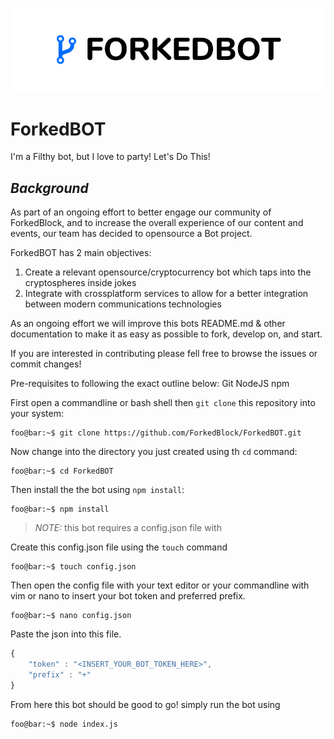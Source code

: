 ![alt text](https://github.com/ForkedBlock/ForkedBOT/blob/master/img/forkebotlogo.png "ForkedBOT logo")

# ForkedBOT
I'm a Filthy bot, but I love to party! Let's Do This!


## *Background*

As part of an ongoing effort to better engage our community of ForkedBlock, and to increase the overall experience of our content and events, our team has decided to opensource a Bot project.

ForkedBOT has 2 main objectives:

1. Create a relevant opensource/cryptocurrency bot which taps into the cryptospheres inside jokes
2. Integrate with crossplatform services to allow for a better integration between modern communications technologies

As an ongoing effort we will improve this bots README.md & other documentation to make it as easy as possible to fork, develop on, and start.

If you are interested in contributing please fell free to browse the issues or commit changes! 

Pre-requisites to following the exact outline below:
Git
NodeJS
npm 

First open a commandline or bash shell then `git clone` this repository into your system:

```console
foo@bar:~$ git clone https://github.com/ForkedBlock/ForkedBOT.git
```

Now change into the directory you just created using th `cd` command:

```console
foo@bar:~$ cd ForkedBOT
```

Then install the the bot using `npm install`:

```console
foo@bar:~$ npm install
```

> *NOTE:* this bot requires a config.json file with

Create this config.json file using the `touch` command 

```console
foo@bar:~$ touch config.json
```
Then open the config file with your text editor or your commandline with vim or nano to insert your bot token and preferred prefix.

```console
foo@bar:~$ nano config.json
```
Paste the json into this file.

```javascript
{
    "token" : "<INSERT_YOUR_BOT_TOKEN_HERE>",
    "prefix" : "+"
}
```

From here this bot should be good to go! simply run the bot using

```console
foo@bar:~$ node index.js
```
